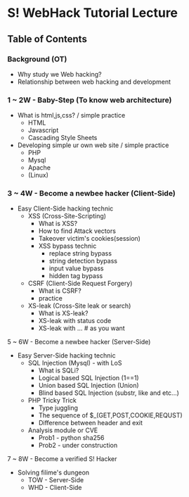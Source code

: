 S! WebHack Tutorial Lecture
===================

## Table of Contents
### Background (OT)
+ Why study we Web hacking?
+ Relationship between web hacking and development

### 1 ~ 2W - Baby-Step (To know web architecture)
+ What is html,js,css? / simple practice
    + HTML
    + Javascript
    + Cascading Style Sheets
+ Developing simple ur own web site / simple practice
    + PHP 
    + Mysql
    + Apache
    + (Linux)

### 3 ~ 4W - Become a newbee hacker (Client-Side)
+ Easy Client-Side hacking technic
    + XSS (Cross-Site-Scripting)
        + What is XSS?
        + How to find Attack vectors
        + Takeover victim's cookies(session)
        + XSS bypass technic
            + replace string bypass
            + string detection bypass
            + input value bypass
            + hidden tag bypass
    + CSRF (Client-Side Request Forgery)
        + What is CSRF?
        + practice
    + XS-leak (Cross-Site leak or search)
        + What is XS-leak?
        + XS-leak with status code
        + XS-leak with ... # as you want

5 ~ 6W - Become a newbee hacker (Server-Side)
+ Easy Server-Side hacking technic
    + SQL Injection (Mysql) - with LoS
        + What is SQLi?
        + Logical based SQL Injection (1==1)
        + Union based SQL Injection (Union)
        + Blind based SQL Injection (substr, like and etc...)
    + PHP Tricky Trick
        + Type juggling
        + The sequence of $_(GET,POST,COOKIE,REQUST)
        + Difference between header and exit
    + Analysis module or CVE
        + Prob1 - python sha256
        + Prob2 - under construction

7 ~ 8W - Become a verified S! Hacker
+ Solving filime's dungeon
    + TOW - Server-Side
    + WHD - Client-Side